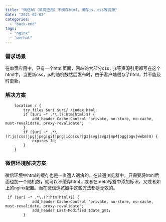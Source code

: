 ```yaml
---
title: "微信h5（单页应用）不缓存html，缓存js，css等资源"
date: "2021-02-03"
categories: 
  - "back-end"
tags: 
  - "nginx"
  - "wechat"
---
```


### 需求场景

在单页应用中，只有一个html页面，网站的大部分css，js等资源引用都写在这个html中，当更新css，js的随机数然后发布时，由于客户端缓存了html，并不能及时更新。

### 解决方案

```nginx
    location / {
        try_files $uri $uri/ /index.html;
        if ($uri ~* .*\.(?:htm|html)$) {
            add_header Cache-Control "private, no-store, no-cache, must-revalidate, proxy-revalidate";
        }
        if ($uri ~* .*\.(?:js|css|jpg|jpeg|gif|png|ico|cur|gz|svg|svgz|mp4|ogg|ogv|webm)$) {
            expires 7d;
        }
    }
```

### 微信环境解决方案

微信环境中html的缓存也是一直遭人诟病的。在普通浏览器中，只需要将html后面也加一个随机数，就可以不缓存html，或者在meta标签中添加标识，又或者如上的nginx配置。而在微信浏览器中这些方法都是无效的。

```nginx
 if ($uri ~* .*\.(?:htm|html)$) {
            add_header Cache-Control "private, no-store, no-cache, must-revalidate, proxy-revalidate";
            add_header Last-Modified $date_gmt;
        }
```
